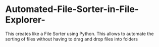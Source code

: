 # Automated-File-Sorter-in-File-Explorer-
This creates like  a File Sorter using Python. This allows to automate the sorting of files without having to drag and drop files into folders
